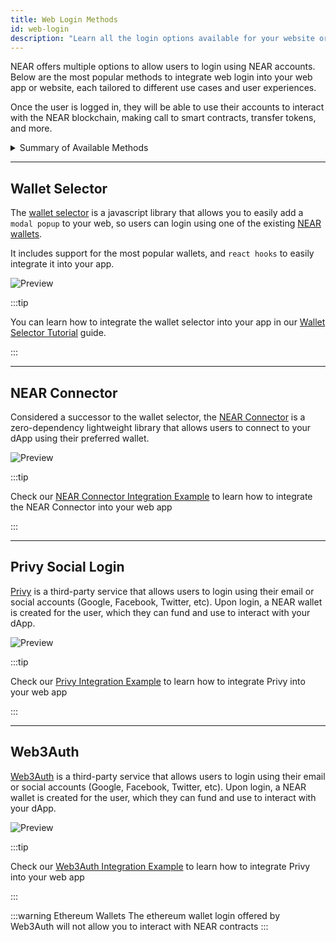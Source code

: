 ```yaml
---
title: Web Login Methods
id: web-login
description: "Learn all the login options available for your website or web app"
---
```


NEAR offers multiple options to allow users to login using NEAR accounts. Below are the most popular methods to
integrate web login into your web app or website, each tailored to different use cases and user experiences.

Once the user is logged in, they will be able to use their accounts to interact with the NEAR blockchain, making
call to smart contracts, transfer tokens, and more.

<details>

<summary> Summary of Available Methods </summary>

| Method                                    | Wallet Login | Social Login | Key Owners | Description                                      |
|-------------------------------------------|--------------|--------------|------------|--------------------------------------------------|
| [Wallet Selector](#wallet-selector)       | ✅            | ❌            | User       | Popup modal to select from existing NEAR wallets |
| [NEAR Selector](#near-selector)           | ✅            | ❌            | User       | Popup modal to select from existing NEAR wallets |
| [Privy Social Login](#privy-social-login) | ❌            | ✅            |            | Developer                                        |
| [Web3Auth](#web3auth)                     | ❌            | ✅            | User       | Login using email or social accounts             |

</details>

---

## Wallet Selector

The [wallet selector](https://github.com/near/wallet-selector) is a javascript library that allows you to easily add a `modal popup` to your web, so users can login using one of the existing [NEAR wallets](https://wallet.near.org).

It includes support for the most popular wallets, and `react hooks` to easily integrate it into your app.

![Preview](/docs/assets/tools/wallet-selector-preview.png)


:::tip

You can learn how to integrate the wallet selector into your app in our [Wallet Selector Tutorial](../tutorials/web-login/wallet-selector.md) guide.

:::

---

## NEAR Connector

Considered a successor to the wallet selector, the [NEAR Connector](https://github.com/AZbang/hot-connector) is a zero-dependency lightweight library that allows users to connect to your dApp using their preferred wallet.

![Preview](https://github.com/user-attachments/assets/c4422057-38bb-4cd9-8bd0-568e29f46280)

:::tip

Check our [NEAR Connector Integration Example](https://github.com/near-examples/hello-near-connector) to learn how to integrate the NEAR Connector into your web app

:::

---

## Privy Social Login

[Privy](https://www.privy.io/) is a third-party service that allows users to login using their email or social accounts (Google, Facebook, Twitter, etc). Upon login, a NEAR wallet is created for the user, which they can fund and use to interact with your dApp.

![Preview](https://framerusercontent.com/images/ugUCPrqIGlKFdxBwSbRoWriZtE.png?scale-down-to=2048&width=4018&height=2262)

:::tip

Check our [Privy Integration Example](https://github.com/near-examples/hello-privy/) to learn how to integrate Privy into your web app

:::

---

## Web3Auth

[Web3Auth](https://web3auth.io/) is a third-party service that allows users to login using their email or social accounts (Google, Facebook, Twitter, etc). Upon login, a NEAR wallet is created for the user, which they can fund and use to interact with your dApp.

![Preview](/docs/web3-apps/web3auth.jpeg)

:::tip

Check our [Web3Auth Integration Example](https://github.com/near-examples/hello-web3auth/) to learn how to integrate Privy into your web app

:::

:::warning Ethereum Wallets
The ethereum wallet login offered by Web3Auth will not allow you to interact with NEAR contracts
:::